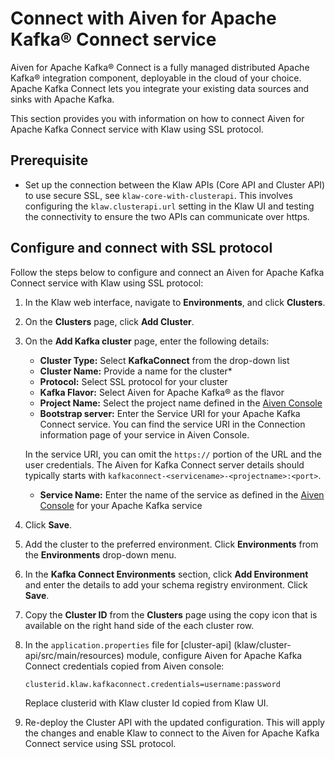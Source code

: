 # Connect with Aiven for Apache Kafka® Connect service

Aiven for Apache Kafka® Connect is a fully managed distributed Apache
Kafka® integration component, deployable in the cloud of your choice.
Apache Kafka Connect lets you integrate your existing data sources and
sinks with Apache Kafka.

This section provides you with information on how to connect Aiven for
Apache Kafka Connect service with Klaw using SSL protocol.

## Prerequisite

-   Set up the connection between the Klaw APIs (Core API and Cluster
    API) to use secure SSL, see
    `klaw-core-with-clusterapi`. This
    involves configuring the `klaw.clusterapi.url` setting in the Klaw
    UI and testing the connectivity to ensure the two APIs can
    communicate over https.

## Configure and connect with SSL protocol

Follow the steps below to configure and connect an Aiven for Apache
Kafka Connect service with Klaw using SSL protocol:

1.  In the Klaw web interface, navigate to **Environments**, and click
    **Clusters**.
2.  On the **Clusters** page, click **Add Cluster**.

3.  On the **Add Kafka cluster** page, enter the following details:
    
    * **Cluster Type:** Select **KafkaConnect** from the drop-down list
    * **Cluster Name:** Provide a name for the cluster* 
    * **Protocol:** Select SSL protocol for your cluster
    * **Kafka Flavor:** Select Aiven for Apache Kafka® as the flavor
    * **Project Name:** Select the project name defined in the [Aiven Console](https://console.aiven.io/) 
    * **Bootstrap server:** Enter the Service URI for your Apache Kafka Connect service. You can find the service URI in the Connection information page of your service in Aiven Console.

    In the service URI, you can omit the `https://` portion of the URL and the user credentials. The Aiven for Kafka Connect server details should typically starts with `kafkaconnect-<servicename>-<projectname>:<port>`.

    - **Service Name:** Enter the name of the service as defined in the [Aiven Console](https://console.aiven.io/) for your Apache Kafka service

4. Click **Save**. 

5. Add the cluster to the preferred environment.
Click **Environments** from the **Environments** drop-down menu. 

6. In the **Kafka Connect Environments** section, click **Add Environment**
and enter the details to add your schema registry environment. Click
**Save**.

7. Copy the **Cluster ID** from the **Clusters** page using
the copy icon that is available on the right hand side of the each
cluster row. 

8. In the `application.properties` file for [cluster-api] (klaw/cluster-api/src/main/resources) module, configure Aiven for Apache Kafka Connect credentials copied from Aiven console:

    `clusterid.klaw.kafkaconnect.credentials=username:password`

    Replace clusterid with Klaw cluster Id copied from Klaw UI.

9.  Re-deploy the Cluster API with the updated configuration. This will
    apply the changes and enable Klaw to connect to the Aiven for Apache
    Kafka Connect service using SSL protocol.

